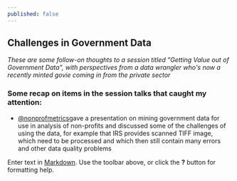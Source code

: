 ```yaml
---
published: false
---
```


## Challenges in Government Data

_These are some follow-on thoughts to a session titled "Getting Value out of Government Data", with perspectives from a data wrangler who's now a recently minted  govie coming in from the private sector_

### Some recap on items in the session talks that caught my attention:

- [@nonprofmetrics](http://twitter.com/nonprofmetrics)gave a presentation on mining government data for use in analysis of non-profits and discussed some of the challenges of using the data, for example that IRS provides scanned TIFF image, which need to be processed and which then still contain many errors and other data quality problems


Enter text in [Markdown](http://daringfireball.net/projects/markdown/). Use the toolbar above, or click the **?** button for formatting help.
